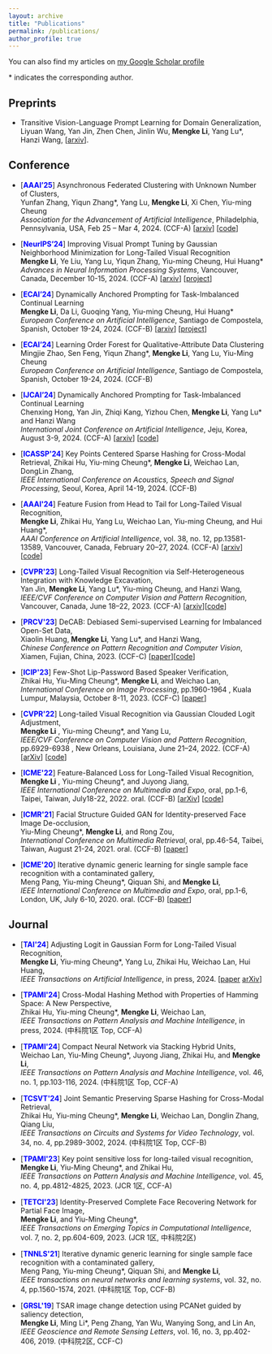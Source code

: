 ```yaml
---
layout: archive
title: "Publications"
permalink: /publications/
author_profile: true
---
```


You can also find my articles on [my Google Scholar profile](https://scholar.google.com/citations?user=0N26QgMAAAAJ&hl=zh-CN)

\* indicates the corresponding author.

## Preprints
- Transitive Vision-Language Prompt Learning for Domain Generalization,\
Liyuan Wang, Yan Jin, Zhen Chen, Jinlin Wu, **Mengke Li**, Yang Lu\*, Hanzi Wang, \[[arxiv](https://arxiv.org/abs/2404.18758)\].

## Conference
- [<span style="color:blue">**AAAI’25**</span>] Asynchronous Federated Clustering with Unknown Number of Clusters, \
  Yunfan Zhang, Yiqun Zhang*,  Yang Lu, **Mengke Li**, Xi Chen, Yiu-ming Cheung  \
  _Association for the Advancement of Artificial Intelligence_, Philadelphia, Pennsylvania, USA, Feb 25 – Mar 4, 2024. (CCF-A) \[[arxiv](https://arxiv.org/pdf/2412.20341)\] \[[code](https://github.com/Yunfan-Zhang/AFCL)\]

- [<span style="color:blue">**NeurIPS’24**</span>] Improving Visual Prompt Tuning by Gaussian Neighborhood Minimization for Long-Tailed Visual Recognition  
  **Mengke Li**, Ye Liu,  Yang Lu, Yiqun Zhang, Yiu-ming Cheung, Hui Huang* \
  _Advances in Neural Information Processing Systems_, Vancouver, Canada, December 10-15, 2024. (CCF-A) \[[arxiv](https://arxiv.org/pdf/2410.21042)\] \[[project](https://vcc.tech/research/2024/GNM-PT)\]

- [<span style="color:blue">**ECAI’24**</span>] Dynamically Anchored Prompting for Task-Imbalanced Continual Learning  
  **Mengke Li**, Da Li, Guoqing Yang, Yiu-ming Cheung, Hui Huang*  \
  _European Conference on Artificial Intelligence_, Santiago de Compostela, Spanish, October 19-24, 2024. (CCF-B) \[[arxiv](https://arxiv.org/abs/2407.13200)\] \[[project](https://vcc.tech/research/2024/PointFormer)\]

- [<span style="color:blue">**ECAI’24**</span>] Learning Order Forest for Qualitative-Attribute Data Clustering  
  Mingjie Zhao, Sen Feng, Yiqun Zhang*, **Mengke Li**, Yang Lu, Yiu-Ming Cheung  \
  _European Conference on Artificial Intelligence_, Santiago de Compostela, Spanish, October 19-24, 2024. (CCF-B)
  
- [<span style="color:blue">**IJCAI’24**</span>] Dynamically Anchored Prompting for Task-Imbalanced Continual Learning  
  Chenxing Hong, Yan Jin, Zhiqi Kang, Yizhou Chen, **Mengke Li**, Yang Lu* and Hanzi Wang  \
  _International Joint Conference on Artificial Intelligence_, Jeju, Korea, August 3-9, 2024. (CCF-A) \[[arxiv](https://arxiv.org/abs/2404.14721)\] \[[code]( https://github.com/chenxing6666/DAP)\]

- [<span style="color:blue">**ICASSP'24**</span>] Key Points Centered Sparse Hashing for Cross-Modal Retrieval,
  Zhikai Hu, Yiu-ming Cheung\*, **Mengke Li**, Weichao Lan, DongLin Zhang,  \
  _IEEE International Conference on Acoustics, Speech and Signal Processing_, Seoul, Korea, April 14-19, 2024. (CCF-B)

- [<span style="color:blue">**AAAI'24**</span>] Feature Fusion from Head to Tail for Long-Tailed Visual Recognition,  
  **Mengke Li**, Zhikai Hu, Yang Lu, Weichao Lan, Yiu-ming Cheung, and Hui Huang\*,  \
  _AAAI Conference on Artificial Intelligence_, vol. 38, no. 12, pp.13581-13589, Vancouver, Canada, February 20–27, 2024. (CCF-A) \[[arxiv](https://arxiv.org/abs/2306.06963)\] \[[code](https://github.com/Keke921/H2T)\]

- [<span style="color:blue">**CVPR'23**</span>] Long-Tailed Visual Recognition via Self-Heterogeneous Integration with Knowledge Excavation,  
  Yan Jin, **Mengke Li**, Yang Lu\*, Yiu-ming Cheung, and Hanzi Wang,  \
  _IEEE/CVF Conference on Computer Vision and Pattern Recognition_, Vancouver, Canada, June 18–22, 2023. (CCF-A) \[[arxiv](https://arxiv.org/abs/2304.01279)\]\[[code](https://github.com/jinyan-06/SHIKE)\]

- [<span style="color:blue">**PRCV'23**</span>] DeCAB: Debiased Semi-supervised Learning for Imbalanced Open-Set Data,  
  Xiaolin Huang, **Mengke Li**, Yang Lu\*, and Hanzi Wang,  \
  _Chinese Conference on Pattern Recognition and Computer Vision_, Xiamen, Fujian, China, 2023. (CCF-C) \[[paper](https://keke921.github.io/files/2023-11-26-XLHuang-DeCAB.pdf)\]\[[code](https://github.com/xlhuang132/decab)\]

- [<span style="color:blue">**ICIP'23**</span>] Few-Shot Lip-Password Based Speaker Verification,  
  Zhikai Hu, Yiu-Ming Cheung\*, **Mengke Li**, and Weichao Lan,  \
  _International Conference on Image Processing_, pp.1960-1964 , Kuala Lumpur, Malaysia, October 8-11, 2023. (CCF-C) \[[paper](https://www.comp.hkbu.edu.hk/~ymc/papers/conference/ICIP23-publication-version.pdf)\] 

- [<span style="color:blue">**CVPR'22**</span>] Long-tailed Visual Recognition via Gaussian Clouded Logit Adjustment,  
  **Mengke Li** , Yiu-ming Cheung\*, and Yang Lu,  \
  _IEEE/CVF Conference on Computer Vision and Pattern Recognition_, pp.6929-6938 , New Orleans, Louisiana, June 21–24, 2022. (CCF-A) \[[arXiv](https://arxiv.org/abs/2305.11733)\] \[[code](https://github.com/Keke921/GCLLoss)\]

- [<span style="color:blue">**ICME'22**</span>] Feature-Balanced Loss for Long-Tailed Visual Recognition,  
  **Mengke Li** , Yiu-ming Cheung\*, and Juyong Jiang,  \
  _IEEE International Conference on Multimedia and Expo_, oral, pp.1-6, Taipei, Taiwan, July18-22, 2022. oral. (CCF-B) \[[arXiv](https://arxiv.org/pdf/2305.10772.pdf)\] \[[code]( https://github.com/juyongjiang/FBL)\]

- [<span style="color:blue">**ICMR'21**</span>] Facial Structure Guided GAN for Identity-preserved Face Image De-occlusion,  
  Yiu-Ming Cheung\*, **Mengke Li**, and Rong Zou,  \
  _International Conference on Multimedia Retrieval_, oral, pp.46-54, Taibei, Taiwan, August 21-24, 2021. oral. (CCF-B) \[[paper](https://www.comp.hkbu.edu.hk/~ymc/papers/conference/ICMR21-publication-version.pdf)\]  

- [<span style="color:blue">**ICME'20**</span>] Iterative dynamic generic learning for single sample face recognition with a contaminated gallery,  
  Meng Pang, Yiu-ming Cheung\*, Qiquan Shi, and **Mengke Li**,  \
  _IEEE International Conference on Multimedia and Expo_, oral, pp.1-6, London, UK, July 6-10, 2020. oral. (CCF-B) \[[paper](https://www.comp.hkbu.edu.hk/~ymc/papers/conference/ICME20-publication-version.pdf)\] 

  
  
## Journal
- [<span style="color:blue">**TAI'24**</span>] Adjusting Logit in Gaussian Form for Long-Tailed Visual Recognition, \
  **Mengke Li**, Yiu-ming Cheung\*, Yang Lu, Zhikai Hu, Weichao Lan, Hui Huang, \
  _IEEE Transactions on Artificial Intelligence_, in press, 2024. \[[paper](https://ieeexplore.ieee.org/abstract/document/10531112) [arXiv](https://arxiv.org/abs/2305.10648)\]

- [<span style="color:blue">**TPAMI'24**</span>] Cross-Modal Hashing Method with Properties of Hamming Space: A New Perspective, \
  Zhikai Hu, Yiu-ming Cheung\*, **Mengke Li**, Weichao Lan, \
  _IEEE Transactions on Pattern Analysis and Machine Intelligence_, in press, 2024. (中科院1区 Top, CCF-A)

- [<span style="color:blue">**TPAMI'24**</span>] Compact Neural Network via Stacking Hybrid Units,  \
  Weichao Lan, Yiu-Ming Cheung\*, Juyong Jiang, Zhikai Hu, and **Mengke Li**, \
  _IEEE Transactions on Pattern Analysis and Machine Intelligence_, vol. 46, no. 1, pp.103-116, 2024. (中科院1区 Top, CCF-A)

- [<span style="color:blue">**TCSVT'24**</span>] Joint Semantic Preserving Sparse Hashing for Cross-Modal Retrieval, \
  Zhikai Hu, Yiu-ming Cheung\*, **Mengke Li**, Weichao Lan, Donglin Zhang, Qiang Liu, \
  _IEEE Transactions on Circuits and Systems for Video Technology_, vol. 34, no. 4, pp.2989-3002, 2024. (中科院1区 Top, CCF-B) 

- [<span style="color:blue">**TPAMI'23**</span>] Key point sensitive loss for long-tailed visual recognition,\
  **Mengke Li**, Yiu-Ming Cheung\*, and Zhikai Hu, \
  _IEEE Transactions on Pattern Analysis and Machine Intelligence_, vol. 45, no. 4, pp.4812-4825, 2023. (JCR 1区, CCF-A)

- [<span style="color:blue">**TETCI'23**</span>] Identity-Preserved Complete Face Recovering Network for Partial Face Image, \
  **Mengke Li**, and Yiu-Ming Cheung\*, \
  _IEEE Transactions on Emerging Topics in Computational Intelligence_, vol. 7, no. 2, pp.604-609, 2023. (JCR 1区, 中科院2区)

- [<span style="color:blue">**TNNLS'21**</span>] Iterative dynamic generic learning for single sample face recognition with a contaminated gallery,  
  Meng Pang, Yiu-ming Cheung\*, Qiquan Shi, and **Mengke Li**, \
  _IEEE transactions on neural networks and learning systems_, vol. 32, no. 4, pp.1560-1574, 2021. (中科院1区 Top, CCF-B)

- [<span style="color:blue">**GRSL'19**</span>] TSAR image change detection using PCANet guided by saliency detection,\
  **Mengke Li**, Ming Li\*, Peng Zhang, Yan Wu, Wanying Song, and Lin An,\
  _IEEE Geoscience and Remote Sensing Letters_, vol. 16, no. 3, pp.402-406, 2019. (中科院2区, CCF-C)

